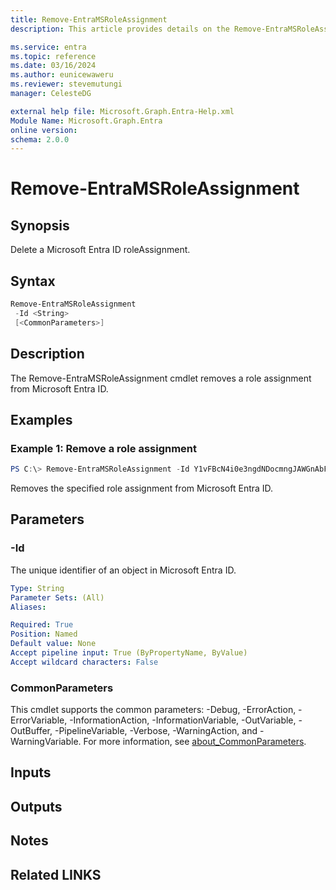 ```yaml
---
title: Remove-EntraMSRoleAssignment
description: This article provides details on the Remove-EntraMSRoleAssignment command.

ms.service: entra
ms.topic: reference
ms.date: 03/16/2024
ms.author: eunicewaweru
ms.reviewer: stevemutungi
manager: CelesteDG

external help file: Microsoft.Graph.Entra-Help.xml
Module Name: Microsoft.Graph.Entra
online version:
schema: 2.0.0
---
```


# Remove-EntraMSRoleAssignment

## Synopsis
Delete a Microsoft Entra ID roleAssignment.

## Syntax

```powershell
Remove-EntraMSRoleAssignment 
 -Id <String> 
 [<CommonParameters>]
```

## Description
The Remove-EntraMSRoleAssignment cmdlet removes a role assignment from Microsoft Entra ID.

## Examples

### Example 1: Remove a role assignment
```powershell
PS C:\> Remove-EntraMSRoleAssignment -Id Y1vFBcN4i0e3ngdNDocmngJAWGnAbFVAnJQyBBLv1lM-1
```

Removes the specified role assignment from Microsoft Entra ID.

## Parameters

### -Id
The unique identifier of an object in Microsoft Entra ID.

```yaml
Type: String
Parameter Sets: (All)
Aliases:

Required: True
Position: Named
Default value: None
Accept pipeline input: True (ByPropertyName, ByValue)
Accept wildcard characters: False
```

### CommonParameters
This cmdlet supports the common parameters: -Debug, -ErrorAction, -ErrorVariable, -InformationAction, -InformationVariable, -OutVariable, -OutBuffer, -PipelineVariable, -Verbose, -WarningAction, and -WarningVariable. For more information, see [about_CommonParameters](https://go.microsoft.com/fwlink/?LinkID=113216).

## Inputs

## Outputs

## Notes

## Related LINKS
